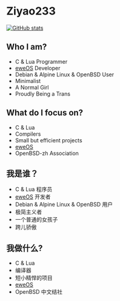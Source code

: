# Ziyao233

[![GitHub stats](https://github-readme-stats.vercel.app/api?username=ziyao233&show_icons=true&theme=tokyonight)](https://github.com/ziyao233)

## Who I am?
- C & Lua Programmer
- [eweOS](https://os.ewe.moe) Developer
- Debian & Alpine Linux & OpenBSD User
- Minimalist
- A Normal Girl
- Proudly Being a Trans

## What do I focus on?
- C & Lua
- Compilers
- Small but efficient projects
- [eweOS](https://os.ewe.moe)
- OpenBSD-zh Association

## 我是谁？
- C & Lua 程序员
- [eweOS](https://os.ewe.moe) 开发者
- Debian & Alpine Linux & OpenBSD 用户
- 极简主义者
- 一个普通的女孩子
- 跨儿骄傲

## 我做什么?
- C & Lua
- 编译器
- 短小精悍的项目
- [eweOS](https://os.ewe.moe)
- OpenBSD 中文结社
